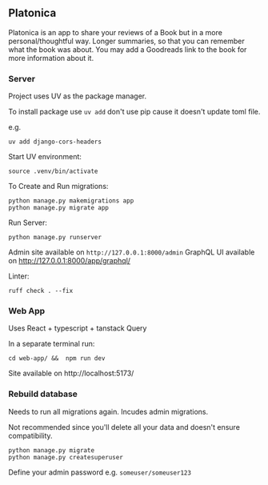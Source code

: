 ## Platonica

Platonica is an app to share your reviews of a Book but in a more personal/thoughtful way.
Longer summaries, so that you can remember what the book was about. You may add a Goodreads link to the book for more information about it.

### Server

Project uses UV as the package manager.

To install package use `uv add` don't use pip cause it doesn't update toml file.

e.g.

```
uv add django-cors-headers
```

Start UV environment:

```
source .venv/bin/activate
```

To Create and Run migrations:

```
python manage.py makemigrations app
python manage.py migrate app
```

Run Server:

```
python manage.py runserver
```

Admin site available on `http://127.0.0.1:8000/admin`
GraphQL UI available on http://127.0.0.1:8000/app/graphql/

Linter:

```
ruff check . --fix
```

### Web App

Uses React + typescript + tanstack Query

In a separate terminal run:

```
cd web-app/ &&  npm run dev
```

Site available on http://localhost:5173/

### Rebuild database

Needs to run all migrations again. Incudes admin migrations.

Not recommended since you'll delete all your data and doesn't ensure compatibility.

```
python manage.py migrate
python manage.py createsuperuser
```

Define your admin password e.g. `someuser/someuser123`
